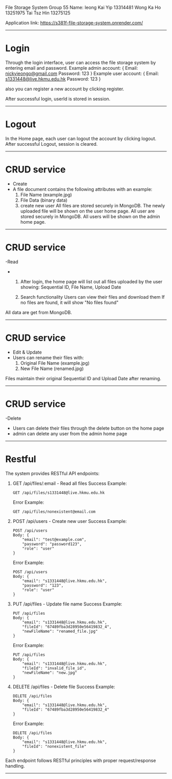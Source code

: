 File Storage System
Group 55
Name: 
Ieong Kai Yip 13314481
Wong Ka Ho 13251975
Tai Tsz Hin 13275125

Application link: https://s381f-file-storage-system.onrender.com/

********************************************
# Login
Through the login interface, user can access the file storage system by entering email and password.
Example admin account:
{
Email: nickyieongo@gmail.com
Password: 123
}
Example user account:
{
Email: s1331448@live.hkmu.edu.hk
Password: 123
}

also you can register a new account by clicking register.

After successful login, userId is stored in session.
********************************************
# Logout
In the Home page, each user can logout the account by clicking logout.
After successful Logout, session is cleared.
********************************************
# CRUD service
- Create
- A file document contains the following attributes with an example: 
    1) File Name (example.jpg)
    2) File Data (binary data)
	3) create new user
All files are stored securely in MongoDB. The newly uploaded file will be shown on the user home page.
All user are stored securely in MongoDB. All users will be shown on the admin home page.
********************************************
# CRUD service
-Read
- 1) After login, the home page will list out all files uploaded by the user
     showing: Sequential ID, File Name, Upload Date

  2) Search functionality
     Users can view their files and download them
     If no files are found, it will show "No files found"

All data are get from MongoDB.
********************************************
# CRUD service
- Edit & Update 
- Users can rename their files with:
    1) Original File Name (example.jpg)
    2) New File Name (renamed.jpg)

Files maintain their original Sequential ID and Upload Date after renaming.


********************************************
# CRUD service
-Delete
- Users can delete their files through the delete button on the home page
- admin can delete any user from the admin home page

********************************************
# Restful
The system provides RESTful API endpoints:

1. GET /api/files/:email - Read all files
   Success Example:
   ```
   GET /api/files/s1331448@live.hkmu.edu.hk
   ```
   Error Example:
   ```
   GET /api/files/nonexistent@email.com
   ```

2. POST /api/users - Create new user
   Success Example:
   ```
   POST /api/users
   Body: {
       "email": "test@example.com",
       "password": "password123",
       "role": "user"
   }
   ```
   Error Example:
   ```
   POST /api/users
   Body: {
       "email": "s1331448@live.hkmu.edu.hk",
       "password": "123",
       "role": "user"
   }
   ```

3. PUT /api/files - Update file name
   Success Example:
   ```
   PUT /api/files
   Body: {
       "email": "s1331448@live.hkmu.edu.hk",
       "fileId": "67489fba3d28950e56419832_4",
       "newFileName": "renamed_file.jpg"
   }
   ```
   Error Example:
   ```
   PUT /api/files
   Body: {
       "email": "s1331448@live.hkmu.edu.hk",
       "fileId": "invalid_file_id",
       "newFileName": "new.jpg"
   }
   ```

4. DELETE /api/files - Delete file
   Success Example:
   ```
   DELETE /api/files
   Body: {
       "email": "s1331448@live.hkmu.edu.hk",
       "fileId": "67489fba3d28950e56419832_4"
   }
   ```
   Error Example:
   ```
   DELETE /api/files
   Body: {
       "email": "s1331448@live.hkmu.edu.hk",
       "fileId": "nonexistent_file"
   }
   ```

Each endpoint follows RESTful principles with proper request/response handling.

********************************************

